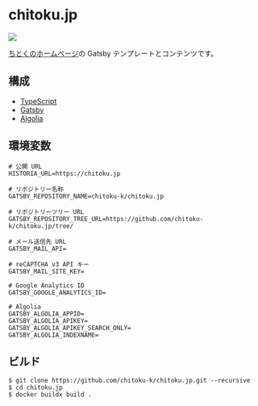 chitoku.jp
==========

[![][workflow-badge]][workflow-link]

[ちとくのホームページ](https://chitoku.jp)の Gatsby テンプレートとコンテンツです。

## 構成

- [TypeScript](https://www.typescriptlang.org/)
- [Gatsby](https://github.com/gatsbyjs/gatsby)
- [Algolia](https://www.algolia.com/)

## 環境変数

```shell
# 公開 URL
HISTORIA_URL=https://chitoku.jp

# リポジトリー名称
GATSBY_REPOSITORY_NAME=chitoku-k/chitoku.jp

# リポジトリーツリー URL
GATSBY_REPOSITORY_TREE_URL=https://github.com/chitoku-k/chitoku.jp/tree/

# メール送信先 URL
GATSBY_MAIL_API=

# reCAPTCHA v3 API キー
GATSBY_MAIL_SITE_KEY=

# Google Analytics ID
GATSBY_GOOGLE_ANALYTICS_ID=

# Algolia
GATSBY_ALGOLIA_APPID=
GATSBY_ALGOLIA_APIKEY=
GATSBY_ALGOLIA_APIKEY_SEARCH_ONLY=
GATSBY_ALGOLIA_INDEXNAME=
```

## ビルド

```shell
$ git clone https://github.com/chitoku-k/chitoku.jp.git --recursive
$ cd chitoku.jp 
$ docker buildx build .
```

[workflow-link]:    https://github.com/chitoku-k/chitoku.jp/actions?query=branch:master                                           
[workflow-badge]:   https://img.shields.io/github/workflow/status/chitoku-k/chitoku.jp/CI%20Workflow/master.svg?style=flat-square
